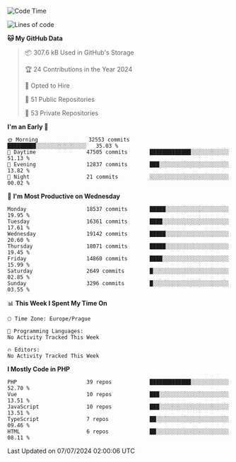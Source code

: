 <!--START_SECTION:waka-->
![Code Time](http://img.shields.io/badge/Code%20Time-1%2C583%20hrs%2058%20mins-blue)

![Lines of code](https://img.shields.io/badge/From%20Hello%20World%20I%27ve%20Written-29.3%20million%20lines%20of%20code-blue)

**🐱 My GitHub Data** 

> 📦 307.6 kB Used in GitHub's Storage 
 > 
> 🏆 24 Contributions in the Year 2024
 > 
> 💼 Opted to Hire
 > 
> 📜 51 Public Repositories 
 > 
> 🔑 53 Private Repositories 
 > 
**I'm an Early 🐤** 

```text
🌞 Morning                32553 commits       █████████░░░░░░░░░░░░░░░░   35.03 % 
🌆 Daytime                47505 commits       █████████████░░░░░░░░░░░░   51.13 % 
🌃 Evening                12837 commits       ███░░░░░░░░░░░░░░░░░░░░░░   13.82 % 
🌙 Night                  21 commits          ░░░░░░░░░░░░░░░░░░░░░░░░░   00.02 % 
```
📅 **I'm Most Productive on Wednesday** 

```text
Monday                   18537 commits       █████░░░░░░░░░░░░░░░░░░░░   19.95 % 
Tuesday                  16361 commits       ████░░░░░░░░░░░░░░░░░░░░░   17.61 % 
Wednesday                19142 commits       █████░░░░░░░░░░░░░░░░░░░░   20.60 % 
Thursday                 18071 commits       █████░░░░░░░░░░░░░░░░░░░░   19.45 % 
Friday                   14860 commits       ████░░░░░░░░░░░░░░░░░░░░░   15.99 % 
Saturday                 2649 commits        █░░░░░░░░░░░░░░░░░░░░░░░░   02.85 % 
Sunday                   3296 commits        █░░░░░░░░░░░░░░░░░░░░░░░░   03.55 % 
```


📊 **This Week I Spent My Time On** 

```text
🕑︎ Time Zone: Europe/Prague

💬 Programming Languages: 
No Activity Tracked This Week

🔥 Editors: 
No Activity Tracked This Week
```

**I Mostly Code in PHP** 

```text
PHP                      39 repos            █████████████░░░░░░░░░░░░   52.70 % 
Vue                      10 repos            ███░░░░░░░░░░░░░░░░░░░░░░   13.51 % 
JavaScript               10 repos            ███░░░░░░░░░░░░░░░░░░░░░░   13.51 % 
TypeScript               7 repos             ██░░░░░░░░░░░░░░░░░░░░░░░   09.46 % 
HTML                     6 repos             ██░░░░░░░░░░░░░░░░░░░░░░░   08.11 % 
```




 Last Updated on 07/07/2024 02:00:06 UTC
<!--END_SECTION:waka-->
<!--
**AlexKratky/AlexKratky** is a ✨ _special_ ✨ repository because its `README.md` (this file) appears on your GitHub profile.

Here are some ideas to get you started:

- 🔭 I’m currently working on ...
- 🌱 I’m currently learning ...
- 👯 I’m looking to collaborate on ...
- 🤔 I’m looking for help with ...
- 💬 Ask me about ...
- 📫 How to reach me: ...
- 😄 Pronouns: ...
- ⚡ Fun fact: ...
-->
